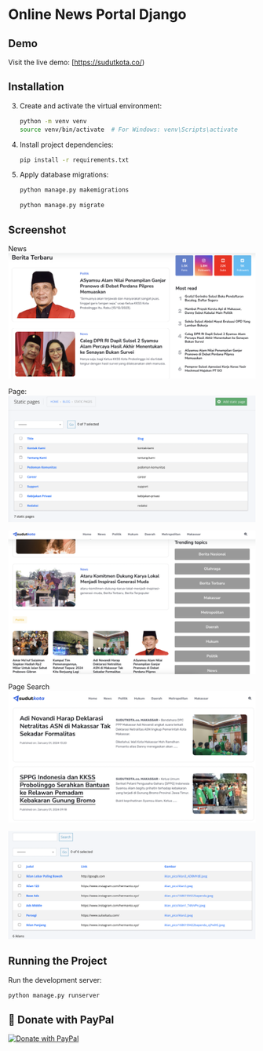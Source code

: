# Online News Portal Django

## Demo

Visit the live demo: [https://sudutkota.co/)

## Installation


3. Create and activate the virtual environment:

    ```bash
    python -m venv venv
    source venv/bin/activate  # For Windows: venv\Scripts\activate
    ```

4. Install project dependencies:

    ```bash
    pip install -r requirements.txt
    ```

5. Apply database migrations:

    ```bash
    python manage.py makemigrations
    ```

     ```bash
    python manage.py migrate
    ```


## Screenshot

News
![Screenshot](https://github.com/hermantoXYZ/Online-News-Portal-Django/blob/main/Screen%20Shot%202024-01-06%20at%2010.49.46.png)

Page:
![Screenshot](https://github.com/hermantoXYZ/Online-News-Portal-Django/blob/main/Screen%20Shot%202024-01-06%20at%2010.59.10.png)

![Screenshot](https://github.com/hermantoXYZ/Online-News-Portal-Django/blob/main/image.png)

Page Search
![Screenshot](https://github.com/hermantoXYZ/Online-News-Portal-Django/blob/main/Screen%20Shot%202024-01-06%20at%2010.58.24.png)

![Screenshot](https://github.com/hermantoXYZ/Online-News-Portal-Django/blob/main/Screen%20Shot%202024-01-06%20at%2010.59.02.png)



## Running the Project

Run the development server:

```bash
python manage.py runserver
```

## :eyes: Donate with PayPal

[![Donate with PayPal](https://raw.githubusercontent.com/stefan-niedermann/paypal-donate-button/master/paypal-donate-button.png)](https://paypal.me/hermantoxyz?country.x=ID&locale.x=id_ID)

